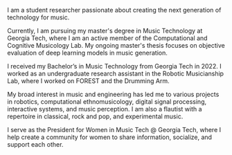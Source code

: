I am a student researcher passionate about creating the next generation of technology for music.

Currently, I am pursuing my master's degree in Music Technology at Georgia Tech, where I am an active member of the Computational and Cognitive Musicology Lab. My ongoing master's thesis focuses on objective evaluation of deep learning models in music generation.

I received my Bachelor’s in Music Technology from Georgia Tech in 2022. I worked as an undergraduate research assistant in the Robotic Musicianship Lab, where I worked on FOREST and the Drumming Arm.

My broad interest in music and engineering has led me to various projects in robotics, computational ethnomusicology, digital signal processing, interactive systems, and music perception. I am also a flautist with a repertoire in classical, rock and pop, and experimental music.

I serve as the President for Women in Music Tech @ Georgia Tech, where I help create a community for women to share information, socialize, and support each other. ​​​​​​​
